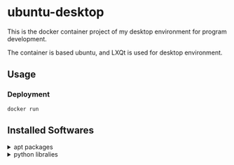# ubuntu-desktop

This is the docker container project of my desktop environment for program development.

The container is based ubuntu, and LXQt is used for desktop environment.

## Usage

### Deployment

```
docker run
```


## Installed Softwares

<details><summary>apt packages</summary>

* base system tools
    * sudo
    * apt-utils
    * net-tools
    * wget
    * curl
    * git
    * supervisor

* desktop environment
    * lxqt-core
    * xrdp
    * ibus-mozc
    * language-pack-ja

* program languages (compilers & interpreters)
    * gcc
    * g++
    * gfortran
    * python3.9
    * golang
    * nodejs

* text editor
    * vim

</details>

<details><summary>python libralies</summary>

* jupyter, jupyterlab
* autopep8, yapf, flake8
* numpy, pandas, scipy, sympy, statsmodels, scikit-learn
* matplotlib, seaborn
* openpyxl, xlrd
* sphinx, sphinx_rtd_theme
* sqlalchemy
* pytest, pytest-html, pytest-cov
* tensorflow
* qiskit

</summary>